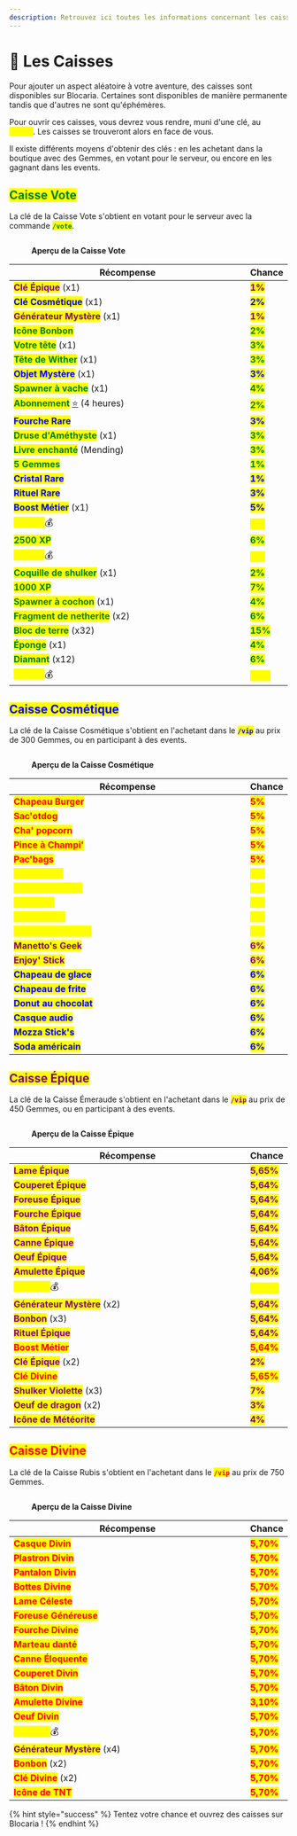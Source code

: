 ```yaml
---
description: Retrouvez ici toutes les informations concernant les caisses
---
```


# 🎁 Les Caisses

Pour ajouter un aspect aléatoire à votre aventure, des caisses sont disponibles sur Blocaria. Certaines sont disponibles de manière permanente tandis que d'autres ne sont qu'éphémères.

Pour ouvrir ces caisses, vous devrez vous rendre, muni d'une clé, au <mark style="color:yellow;">**`/spawn`**</mark>. Les caisses se trouveront alors en face de vous.

Il existe différents moyens d'obtenir des clés : en les achetant dans la boutique avec des Gemmes, en votant pour le serveur, ou encore en les gagnant dans les events.

## <mark style="color:green;">Caisse Vote</mark>

La clé de la Caisse Vote s'obtient en votant pour le serveur avec la commande <mark style="color:green;">**`/vote`**</mark>.

<figure><img src="../.gitbook/assets/image (3).png" alt=""><figcaption><p><strong>Aperçu de la Caisse Vote</strong></p></figcaption></figure>

<table><thead><tr><th width="437">Récompense</th><th>Chance </th></tr></thead><tbody><tr><td><mark style="color:purple;"><strong>Clé Épique</strong></mark> (x1)</td><td><mark style="color:purple;"><strong>1%</strong></mark></td></tr><tr><td><mark style="color:blue;"><strong>Clé Cosmétique</strong></mark> (x1)</td><td><mark style="color:blue;"><strong>2%</strong></mark></td></tr><tr><td><mark style="color:purple;"><strong>Générateur Mystère</strong></mark> (x1)</td><td><mark style="color:purple;"><strong>1%</strong></mark></td></tr><tr><td><mark style="color:green;"><strong>Icône Bonbon</strong></mark></td><td><mark style="color:green;"><strong>2%</strong></mark></td></tr><tr><td><mark style="color:green;"><strong>Votre tête</strong></mark> (x1)</td><td><mark style="color:green;"><strong>3%</strong></mark></td></tr><tr><td><mark style="color:green;"><strong>Tête de Wither</strong></mark> (x1)</td><td><mark style="color:green;"><strong>3%</strong></mark></td></tr><tr><td><mark style="color:blue;"><strong>Objet Mystère</strong></mark> (x1)</td><td><mark style="color:blue;"><strong>3%</strong></mark></td></tr><tr><td><mark style="color:green;"><strong>Spawner à vache</strong></mark> (x1)</td><td><mark style="color:green;"><strong>4%</strong></mark></td></tr><tr><td><mark style="color:green;"><strong>Abonnement</strong></mark> <a href="https://emojipedia.org/fr/%C3%A9toile">⭐</a> (4 heures)</td><td><mark style="color:green;"><strong>2%</strong></mark></td></tr><tr><td><mark style="color:blue;"><strong>Fourche Rare</strong></mark></td><td><mark style="color:blue;"><strong>3%</strong></mark></td></tr><tr><td><mark style="color:green;"><strong>Druse d'Améthyste</strong></mark> (x1)</td><td><mark style="color:green;"><strong>3%</strong></mark></td></tr><tr><td><mark style="color:green;"><strong>Livre enchanté</strong></mark> (Mending)</td><td><mark style="color:green;"><strong>3%</strong></mark></td></tr><tr><td><mark style="color:green;"><strong>5 Gemmes</strong></mark></td><td><mark style="color:green;"><strong>1%</strong></mark></td></tr><tr><td><mark style="color:blue;"><strong>Cristal Rare</strong></mark> </td><td><mark style="color:blue;"><strong>1%</strong></mark></td></tr><tr><td><mark style="color:blue;"><strong>Rituel Rare</strong></mark></td><td><mark style="color:blue;"><strong>3%</strong></mark></td></tr><tr><td><mark style="color:blue;"><strong>Boost Métier</strong></mark> (x1)</td><td><mark style="color:blue;"><strong>5%</strong></mark></td></tr><tr><td><mark style="color:yellow;"><strong>75.000</strong></mark>💰</td><td><mark style="color:yellow;"><strong>4%</strong></mark></td></tr><tr><td><mark style="color:green;"><strong>2500 XP</strong></mark></td><td><mark style="color:green;"><strong>6%</strong></mark></td></tr><tr><td><mark style="color:yellow;"><strong>50.000</strong></mark>💰</td><td><mark style="color:yellow;"><strong>5%</strong></mark></td></tr><tr><td><mark style="color:green;"><strong>Coquille de shulker</strong></mark> (x1)</td><td><mark style="color:green;"><strong>2%</strong></mark></td></tr><tr><td><mark style="color:green;"><strong>1000 XP</strong></mark></td><td><mark style="color:green;"><strong>7%</strong></mark></td></tr><tr><td><mark style="color:green;"><strong>Spawner à cochon</strong></mark> (x1)</td><td><mark style="color:green;"><strong>4%</strong></mark></td></tr><tr><td><mark style="color:green;"><strong>Fragment de netherite</strong></mark> (x2)</td><td><mark style="color:green;"><strong>6%</strong></mark></td></tr><tr><td><mark style="color:green;"><strong>Bloc de terre</strong></mark> (x32)</td><td><mark style="color:green;"><strong>15%</strong></mark></td></tr><tr><td><mark style="color:green;"><strong>Éponge</strong></mark> (x1)</td><td><mark style="color:green;"><strong>4%</strong></mark></td></tr><tr><td><mark style="color:green;"><strong>Diamant</strong></mark> (x12)</td><td><mark style="color:green;"><strong>6%</strong></mark></td></tr><tr><td><mark style="color:yellow;"><strong>25.000</strong></mark>💰</td><td><mark style="color:yellow;"><strong>15%</strong></mark></td></tr></tbody></table>

## <mark style="color:blue;">Caisse Cosmétique</mark>

La clé de la Caisse Cosmétique s'obtient en l'achetant dans le <mark style="color:blue;">**`/vip`**</mark> au prix de 300 Gemmes, ou en participant à des events.

<figure><img src="../.gitbook/assets/image (1).png" alt=""><figcaption><p><strong>Aperçu de la Caisse Cosmétique</strong></p></figcaption></figure>

<table><thead><tr><th width="437">Récompense</th><th>Chance</th></tr></thead><tbody><tr><td><mark style="color:red;"><strong>Chapeau Burger</strong></mark></td><td><mark style="color:red;"><strong>5%</strong></mark></td></tr><tr><td><mark style="color:red;"><strong>Sac'otdog</strong></mark></td><td><mark style="color:red;"><strong>5%</strong></mark></td></tr><tr><td><mark style="color:red;"><strong>Cha' popcorn</strong></mark></td><td><mark style="color:red;"><strong>5%</strong></mark></td></tr><tr><td><mark style="color:red;"><strong>Pince à Champi'</strong></mark></td><td><mark style="color:red;"><strong>5%</strong></mark></td></tr><tr><td><mark style="color:red;"><strong>Pac'bags</strong></mark></td><td><mark style="color:red;"><strong>5%</strong></mark></td></tr><tr><td><mark style="color:yellow;"><strong>Sac à pièce</strong></mark></td><td><mark style="color:yellow;"><strong>5%</strong></mark></td></tr><tr><td><mark style="color:yellow;"><strong>Pièce endiablée</strong></mark></td><td><mark style="color:yellow;"><strong>5%</strong></mark></td></tr><tr><td><mark style="color:yellow;"><strong>Pacm'hat</strong></mark></td><td><mark style="color:yellow;"><strong>5%</strong></mark></td></tr><tr><td><mark style="color:yellow;"><strong>Pizz'hat hut</strong></mark></td><td><mark style="color:yellow;"><strong>6%</strong></mark></td></tr><tr><td><mark style="color:yellow;"><strong>Machine d'arcade</strong></mark></td><td><mark style="color:yellow;"><strong>6%</strong></mark></td></tr><tr><td><mark style="color:purple;"><strong>Manetto's Geek</strong></mark></td><td><mark style="color:purple;"><strong>6%</strong></mark></td></tr><tr><td><mark style="color:purple;"><strong>Enjoy' Stick</strong></mark></td><td><mark style="color:purple;"><strong>6%</strong></mark></td></tr><tr><td><mark style="color:blue;"><strong>Chapeau de glace</strong></mark></td><td><mark style="color:blue;"><strong>6%</strong></mark></td></tr><tr><td><mark style="color:blue;"><strong>Chapeau de frite</strong></mark></td><td><mark style="color:blue;"><strong>6%</strong></mark></td></tr><tr><td><mark style="color:blue;"><strong>Donut au chocolat</strong></mark></td><td><mark style="color:blue;"><strong>6%</strong></mark></td></tr><tr><td><mark style="color:blue;"><strong>Casque audio</strong></mark></td><td><mark style="color:blue;"><strong>6%</strong></mark></td></tr><tr><td><mark style="color:blue;"><strong>Mozza Stick's</strong></mark></td><td><mark style="color:blue;"><strong>6%</strong></mark></td></tr><tr><td><mark style="color:blue;"><strong>Soda américain</strong></mark></td><td><mark style="color:blue;"><strong>6%</strong></mark></td></tr></tbody></table>

## <mark style="color:purple;">Caisse Épique</mark>

La clé de la Caisse Émeraude s'obtient en l'achetant dans le <mark style="color:purple;">**`/vip`**</mark> au prix de 450 Gemmes, ou en participant à des events.

<figure><img src="../.gitbook/assets/image (2).png" alt=""><figcaption><p><strong>Aperçu de la Caisse Épique</strong></p></figcaption></figure>



<table><thead><tr><th width="437">Récompense</th><th>Chance</th></tr></thead><tbody><tr><td><mark style="color:purple;"><strong>Lame Épique</strong></mark></td><td><mark style="color:purple;"><strong>5,65%</strong></mark></td></tr><tr><td><mark style="color:purple;"><strong>Couperet Épique</strong></mark></td><td><mark style="color:purple;"><strong>5,64%</strong></mark></td></tr><tr><td><mark style="color:purple;"><strong>Foreuse Épique</strong></mark></td><td><mark style="color:purple;"><strong>5,64%</strong></mark></td></tr><tr><td><mark style="color:purple;"><strong>Fourche Épique</strong></mark></td><td><mark style="color:purple;"><strong>5,64%</strong></mark></td></tr><tr><td><mark style="color:purple;"><strong>Bâton Épique</strong></mark></td><td><mark style="color:purple;"><strong>5,64%</strong></mark></td></tr><tr><td><mark style="color:purple;"><strong>Canne Épique</strong></mark></td><td><mark style="color:purple;"><strong>5,64%</strong></mark></td></tr><tr><td><mark style="color:purple;"><strong>Oeuf Épique</strong></mark></td><td><mark style="color:purple;"><strong>5,64%</strong></mark></td></tr><tr><td><mark style="color:purple;"><strong>Amulette Épique</strong></mark></td><td><mark style="color:purple;"><strong>4,06%</strong></mark></td></tr><tr><td><mark style="color:yellow;"><strong>200.000</strong></mark>💰</td><td><mark style="color:yellow;"><strong>5,64%</strong></mark></td></tr><tr><td><mark style="color:purple;"><strong>Générateur Mystère</strong></mark> (x2)</td><td><mark style="color:purple;"><strong>5,64%</strong></mark></td></tr><tr><td><mark style="color:purple;"><strong>Bonbon</strong></mark> (x3)</td><td><mark style="color:purple;"><strong>5,64%</strong></mark></td></tr><tr><td><mark style="color:purple;"><strong>Rituel Épique</strong></mark></td><td><mark style="color:purple;"><strong>5,64%</strong></mark></td></tr><tr><td><mark style="color:red;"><strong>Boost Métier</strong></mark></td><td><mark style="color:red;"><strong>5,64%</strong></mark></td></tr><tr><td><mark style="color:purple;"><strong>Clé Épique</strong></mark> (x2)</td><td><mark style="color:purple;"><strong>2%</strong></mark></td></tr><tr><td><mark style="color:red;"><strong>Clé Divine</strong></mark></td><td><mark style="color:red;"><strong>5,65%</strong></mark></td></tr><tr><td><mark style="color:purple;"><strong>Shulker Violette</strong></mark> (x3)</td><td><mark style="color:purple;"><strong>7%</strong></mark></td></tr><tr><td><mark style="color:purple;"><strong>Oeuf de dragon</strong></mark> (x2)</td><td><mark style="color:purple;"><strong>3%</strong></mark></td></tr><tr><td><mark style="color:purple;"><strong>Icône de Météorite</strong></mark></td><td><mark style="color:purple;"><strong>4%</strong></mark></td></tr></tbody></table>

## <mark style="color:red;">Caisse Divine</mark>

La clé de la Caisse Rubis s'obtient en l'achetant dans le <mark style="color:red;">**`/vip`**</mark> au prix de 750 Gemmes.

<figure><img src="../.gitbook/assets/image (1) (1).png" alt=""><figcaption><p><strong>Aperçu de la Caisse Divine</strong></p></figcaption></figure>

<table><thead><tr><th width="437">Récompense</th><th>Chance</th></tr></thead><tbody><tr><td><mark style="color:red;"><strong>Casque Divin</strong></mark></td><td><mark style="color:red;"><strong>5,70%</strong></mark></td></tr><tr><td><mark style="color:red;"><strong>Plastron Divin</strong></mark></td><td><mark style="color:red;"><strong>5,70%</strong></mark></td></tr><tr><td><mark style="color:red;"><strong>Pantalon Divin</strong></mark></td><td><mark style="color:red;"><strong>5,70%</strong></mark></td></tr><tr><td><mark style="color:red;"><strong>Bottes Divine</strong></mark></td><td><mark style="color:red;"><strong>5,70%</strong></mark></td></tr><tr><td><mark style="color:red;"><strong>Lame Céleste</strong></mark></td><td><mark style="color:red;"><strong>5,70%</strong></mark></td></tr><tr><td><mark style="color:red;"><strong>Foreuse Généreuse</strong></mark></td><td><mark style="color:red;"><strong>5,70%</strong></mark></td></tr><tr><td><mark style="color:red;"><strong>Fourche Divine</strong></mark></td><td><mark style="color:red;"><strong>5,70%</strong></mark></td></tr><tr><td><mark style="color:red;"><strong>Marteau danté</strong></mark></td><td><mark style="color:red;"><strong>5,70%</strong></mark></td></tr><tr><td><mark style="color:red;"><strong>Canne Éloquente</strong></mark></td><td><mark style="color:red;"><strong>5,70%</strong></mark></td></tr><tr><td><mark style="color:red;"><strong>Couperet Divin</strong></mark></td><td><mark style="color:red;"><strong>5,70%</strong></mark></td></tr><tr><td><mark style="color:red;"><strong>Bâton Divin</strong></mark></td><td><mark style="color:red;"><strong>5,70%</strong></mark></td></tr><tr><td><mark style="color:red;"><strong>Amulette Divine</strong></mark></td><td><mark style="color:red;"><strong>3,10%</strong></mark></td></tr><tr><td><mark style="color:red;"><strong>Oeuf Divin</strong></mark></td><td><mark style="color:red;"><strong>5,70%</strong></mark></td></tr><tr><td><mark style="color:yellow;"><strong>750.000</strong></mark>💰</td><td><mark style="color:red;"><strong>5,70%</strong></mark></td></tr><tr><td><mark style="color:purple;"><strong>Générateur Mystère</strong></mark> (x4)</td><td><mark style="color:red;"><strong>5,70%</strong></mark></td></tr><tr><td><mark style="color:red;"><strong>Bonbon</strong></mark> (x2)</td><td><mark style="color:red;"><strong>5,70%</strong></mark></td></tr><tr><td><mark style="color:red;"><strong>Clé Divine</strong></mark> (x2)</td><td><mark style="color:red;"><strong>5,70%</strong></mark></td></tr><tr><td><mark style="color:red;"><strong>Icône de TNT</strong></mark></td><td><mark style="color:red;"><strong>5,70%</strong></mark></td></tr></tbody></table>

{% hint style="success" %}
Tentez votre chance et ouvrez des caisses sur Blocaria !
{% endhint %}
